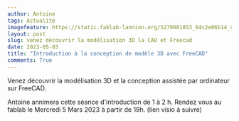 ```yaml
---
author: Antoine
tags: Actualité
imagefeature: https://static.fablab-lannion.org/5279081853_64c2e06b14_o1-300x234.jpg
layout: post
slug: venez découvrir la modélisation 3D la CAO et Freecad
date: 2023-05-03
title: "Introduction à la conception de modèle 3D avec FreeCAD"
comments: True
---
```


Venez découvrir la modélisation 3D et la conception assistée par ordinateur sur FreeCAD.

Antoine annimera cette séance d'introduction de 1 à 2 h.
Rendez vous au fablab le Mercredi 5 Mars 2023 à partir de 19h.
(lien visio à suivre)
